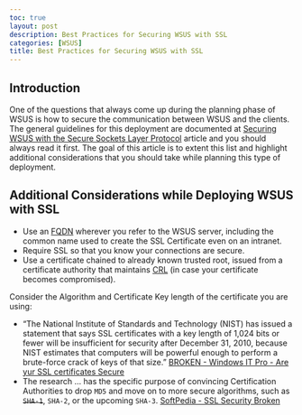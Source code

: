 ```yaml
---
toc: true
layout: post
description: Best Practices for Securing WSUS with SSL
categories: [WSUS]
title: Best Practices for Securing WSUS with SSL
---
```


## Introduction

One of the questions that always come up during the planning phase of WSUS is how to secure the communication between WSUS and the clients. The general guidelines for this deployment are documented at [Securing WSUS with the Secure Sockets Layer Protocol](http://technet.microsoft.com/en-us/library/cc708467%28WS.10%29.aspx) article and you should always read it first. The goal of this article is to extent this list and highlight additional considerations that you should take while planning this type of deployment.

## Additional Considerations while Deploying WSUS with SSL

* Use an [FQDN](http://en.wikipedia.org/wiki/FQDN) wherever you refer to the WSUS server, including the common name used to create the SSL Certificate even on an intranet.
* Require SSL so that you know your connections are secure.
* Use a certificate chained to already known trusted root, issued from a certificate authority that maintains [CRL](http://en.wikipedia.org/wiki/Certificate_revocation_list) (in case your certificate becomes compromised).

Consider the Algorithm and Certificate Key length of the certificate you are using:

* “The National Institute of Standards and Technology (NIST) has issued a statement that says SSL certificates with a key length of 1,024 bits or fewer will be insufficient for security after December 31, 2010, because NIST estimates that computers will be powerful enough to perform a brute-force crack of keys of that size.” [BROKEN - Windows IT Pro - Are yur SSL certificates Secure](http://www.windowsitpro.com/article/security/Are-Your-SSL-Certificates-Secure)
* The research … has the specific purpose of convincing Certification Authorities to drop `MD5` and move on to more secure algorithms, such as ~~`SHA-1`~~, `SHA-2`, or the upcoming `SHA-3`. [SoftPedia - SSL Security Broken](http://news.softpedia.com/news/SSL-Security-Broken-101075.shtml)
